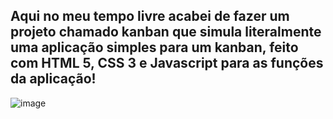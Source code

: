 
## Aqui no meu tempo livre acabei de fazer um projeto chamado kanban que simula literalmente uma aplicação simples para um kanban, feito com HTML 5, CSS 3 e Javascript para as funções da aplicação!


![image](https://github.com/user-attachments/assets/91cfb871-2afb-4260-ae82-1a239ef3a136)
